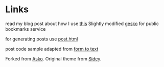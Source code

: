 # Links
read my blog post about how I use [this](https://umtksa.github.io/my-public-bookmarks-service)
Slightly modified [gesko](https://github.com/P0WEX/Gesko) for public bookmarks service

for generating posts use [post.html](https://umtksa.github.io/links/post)

post code sample adapted from [form to text](https://www.simongriffee.com/notebook/form-to-txt/)


Forked from [Asko](https://github.com/manuelmazzuola/asko).
Original theme from [Sidey](https://github.com/ronv/sidey).
